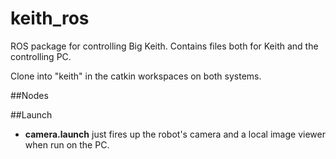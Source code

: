 # keith_ros
ROS package for controlling Big Keith. Contains files both for Keith and the controlling PC.

Clone into "keith" in the catkin workspaces on both systems.

##Nodes


##Launch
- **camera.launch** just fires up the robot's camera and a local image viewer when run on the PC. 
